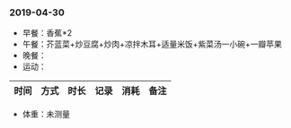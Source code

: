 ### 2019-04-30

* 早餐：香蕉*2
* 午餐：芥蓝菜+炒豆腐+炒肉+凉拌木耳+适量米饭+紫菜汤一小碗+一瓣苹果
* 晚餐：
* 运动：

时间 | 方式 | 时长 | 记录 | 消耗 | 备注 
-|-|-|-|-|-

* 体重：未测量